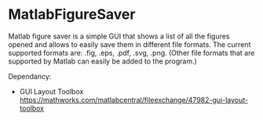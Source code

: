 # MatlabFigureSaver

Matlab figure saver is a simple GUI that shows a list of all the figures opened and allows to easily save them in different file formats. The current supported formats are: .fig, .eps, .pdf, .svg, .png. (Other file formats that are supported by Matlab can easily be added to the program.)

Dependancy:
* GUI Layout Toolbox https://mathworks.com/matlabcentral/fileexchange/47982-gui-layout-toolbox
